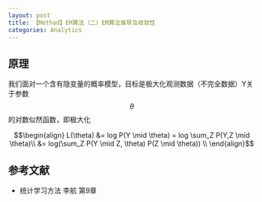 ```yaml
---
layout: post
title: 【Method】EM算法（二）EM算法推导及收敛性
categories: Analytics
---
```


## 原理

我们面对一个含有隐变量的概率模型，目标是极大化观测数据（不完全数据）Y关于参数$$\theta$$的对数似然函数，即极大化

$$\begin{align}
L(\theta) &= log P(Y \mid \theta) = log \sum_Z P(Y,Z \mid \theta)\\
&= log(\sum_Z P(Y \mid Z, \theta) P(Z \mid \theta)) \\
\end{align}$$

## 参考文献

- 统计学习方法 李航 第9章